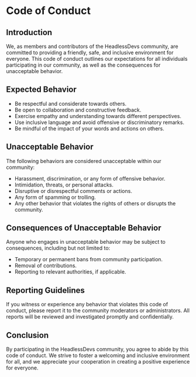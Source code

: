 # Code of Conduct

## Introduction

We, as members and contributors of the HeadlessDevs community, are committed to providing a friendly, safe, and inclusive environment for everyone. This code of conduct outlines our expectations for all individuals participating in our community, as well as the consequences for unacceptable behavior.

## Expected Behavior

- Be respectful and considerate towards others.
- Be open to collaboration and constructive feedback.
- Exercise empathy and understanding towards different perspectives.
- Use inclusive language and avoid offensive or discriminatory remarks.
- Be mindful of the impact of your words and actions on others.

## Unacceptable Behavior

The following behaviors are considered unacceptable within our community:

- Harassment, discrimination, or any form of offensive behavior.
- Intimidation, threats, or personal attacks.
- Disruptive or disrespectful comments or actions.
- Any form of spamming or trolling.
- Any other behavior that violates the rights of others or disrupts the community.

## Consequences of Unacceptable Behavior

Anyone who engages in unacceptable behavior may be subject to consequences, including but not limited to:

- Temporary or permanent bans from community participation.
- Removal of contributions.
- Reporting to relevant authorities, if applicable.

## Reporting Guidelines

If you witness or experience any behavior that violates this code of conduct, please report it to the community moderators or administrators. All reports will be reviewed and investigated promptly and confidentially.

## Conclusion

By participating in the HeadlessDevs community, you agree to abide by this code of conduct. We strive to foster a welcoming and inclusive environment for all, and we appreciate your cooperation in creating a positive experience for everyone.

